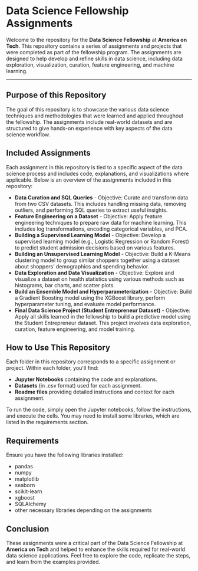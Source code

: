 <!DOCTYPE html>
<html lang="en">
<head>
    <meta charset="UTF-8">
    <meta name="viewport" content="width=device-width, initial-scale=1.0">
</head>
<body>

<h1><b>Data Science Fellowship Assignments</b></h1>

<p>Welcome to the repository for the <b>Data Science Fellowship</b> at <b>America on Tech</b>. This repository contains a series of assignments and projects that were completed as part of the fellowship program. The assignments are designed to help develop and refine skills in data science, including data exploration, visualization, curation, feature engineering, and machine learning.</p>

<hr>

<h2><b>Purpose of this Repository</b></h2>
<p>The goal of this repository is to showcase the various data science techniques and methodologies that were learned and applied throughout the fellowship. The assignments include real-world datasets and are structured to give hands-on experience with key aspects of the data science workflow.</p>

<h2><b>Included Assignments</b></h2>
<p>Each assignment in this repository is tied to a specific aspect of the data science process and includes code, explanations, and visualizations where applicable. Below is an overview of the assignments included in this repository:</p>

<ul>
    <li><b>Data Curation and SQL Queries</b> - Objective: Curate and transform data from two CSV datasets. This includes handling missing data, removing outliers, and performing SQL queries to extract useful insights.</li>
    <li><b>Feature Engineering on a Dataset</b> - Objective: Apply feature engineering techniques to prepare raw data for machine learning. This includes log transformations, encoding categorical variables, and PCA.</li>
    <li><b>Building a Supervised Learning Model</b> - Objective: Develop a supervised learning model (e.g., Logistic Regression or Random Forest) to predict student admission decisions based on various features.</li>
    <li><b>Building an Unsupervised Learning Model</b> - Objective: Build a K-Means clustering model to group similar shoppers together using a dataset about shoppers’ demographics and spending behavior.</li>
    <li><b>Data Exploration and Data Visualization</b> - Objective: Explore and visualize a dataset on health statistics using various methods such as histograms, bar charts, and scatter plots.</li>
    <li><b>Build an Ensemble Model and Hyperparameterization</b> - Objective: Build a Gradient Boosting model using the XGBoost library, perform hyperparameter tuning, and evaluate model performance.</li>
    <li><b>Final Data Science Project (Student Entrepreneur Dataset)</b> - Objective: Apply all skills learned in the fellowship to build a predictive model using the Student Entrepreneur dataset. This project involves data exploration, curation, feature engineering, and model training.</li>
</ul>

<h2><b>How to Use This Repository</b></h2>
<p>Each folder in this repository corresponds to a specific assignment or project. Within each folder, you'll find:</p>

<ul>
    <li><b>Jupyter Notebooks</b> containing the code and explanations.</li>
    <li><b>Datasets</b> (in .csv format) used for each assignment.</li>
    <li><b>Readme files</b> providing detailed instructions and context for each assignment.</li>
</ul>

<p>To run the code, simply open the Jupyter notebooks, follow the instructions, and execute the cells. You may need to install some libraries, which are listed in the requirements section.</p>

<h2><b>Requirements</b></h2>
<p>Ensure you have the following libraries installed:</p>
<ul>
    <li>pandas</li>
    <li>numpy</li>
    <li>matplotlib</li>
    <li>seaborn</li>
    <li>scikit-learn</li>
    <li>xgboost</li>
    <li>SQLAlchemy</li>
    <li>other necessary libraries depending on the assignments</li>
</ul>

<h2><b>Conclusion</b></h2>
<p>These assignments were a critical part of the Data Science Fellowship at <b>America on Tech</b> and helped to enhance the skills required for real-world data science applications. Feel free to explore the code, replicate the steps, and learn from the examples provided.</p>

</body>
</html>
